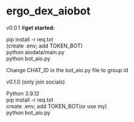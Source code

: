# ergo_dex_aiobot
v0.0.1
#**get started:**

  pip install -r req.txt <br />
  (create .env; add TOKEN_BOT) <br />
  python aiodata/main.py <br />
  python bot_aio.py <br />
  
Change CHAT_ID in the bot_aio.py file to group id

v0.1.0 (only join socials)

Python 3.9.12<br />
  pip install -r req.txt <br />
  create .env; add TOKEN_BOT(or use my) <br />
  python bot_aio.py <br />
  
